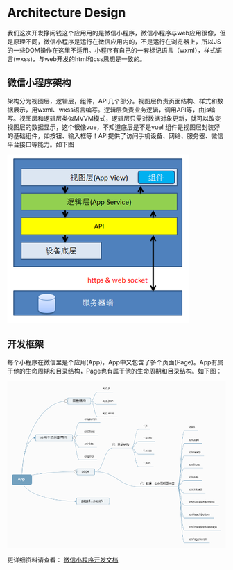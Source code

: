 # Architecture Design
我们这次开发挣闲钱这个应用用的是微信小程序，微信小程序与web应用很像，但是原理不同，微信小程序是运行在微信应用内的，不是运行在浏览器上，所以JS的一些DOM操作在这里不适用。小程序有自己的一套标记语言（wxml），样式语言(wxss)，与web开发的html和css思想是一致的。

## 微信小程序架构
架构分为视图层，逻辑层，组件，API几个部分。视图层负责页面结构、样式和数据展示，用wxml、wxss语言编写。逻辑层负责业务逻辑，调用API等，由js编写。视图层和逻辑层类似MVVM模式，逻辑层只需对数据对象更新，就可以改变视图层的数据显示，这个很像vue，不知道底层是不是vue! 组件是视图层封装好的基础组件，如按钮、输入框等！API提供了访问手机设备、网络、服务器、微信平台接口等能力。如下图

![](image/Architecture1.png)

## 开发框架
每个小程序在微信里是个应用(App)，App中又包含了多个页面(Page)。App有属于他的生命周期和目录结构，Page也有属于他的生命周期和目录结构。如下图：

![](image/Architecture2.png)

更详细资料请查看：
[微信小程序开发文档](https://mp.weixin.qq.com/debug/wxadoc/dev/framework/MINA.html)